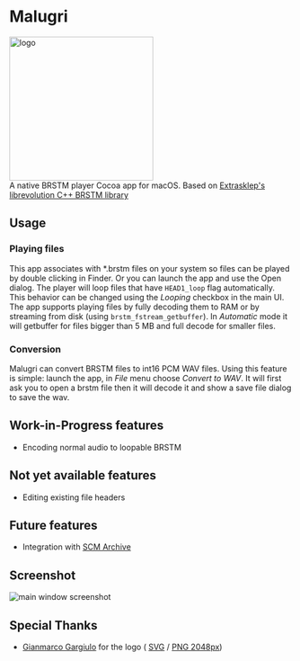 # Malugri
<img src="https://www.freeappsw.space/asset/Malugri.svg" width=256 alt=logo><br />
A native BRSTM player Cocoa app for macOS. Based on [Extrasklep's librevolution C++ BRSTM library](https://github.com/Extrasklep/revolution)

## Usage

### Playing files
This app associates with *.brstm files on your system so files can be played by double clicking in Finder. Or you can launch the app and use the Open dialog.
The player will loop files that have `HEAD1_loop` flag automatically. This behavior can be changed using the *Looping* checkbox in the main UI.
The app supports playing files by fully decoding them to RAM or by streaming from disk (using `brstm_fstream_getbuffer`). In *Automatic* mode it will getbuffer for files bigger than 5 MB and full decode for smaller files.

### Conversion
Malugri can convert BRSTM files to int16 PCM WAV files. Using this feature is simple: launch the app, in *File* menu choose *Convert to WAV*. It will first ask you to open a brstm file then it will decode it and show a save file dialog to save the wav.

## Work-in-Progress features
* Encoding normal audio to loopable BRSTM

## Not yet available features
* Editing existing file headers

## Future features
* Integration with [SCM Archive](https://smashcustommusic.net)

## Screenshot
 ![main window screenshot](https://scr.freeappsw.space/malugriappgh.png)

## Special Thanks
* [Gianmarco Gargiulo](https://www.gianmarco.ga/) for the logo ( [SVG](https://www.freeappsw.space/asset/Malugri.svg) / [PNG 2048px](https://www.freeappsw.space/asset/Malugri.svg.png))
